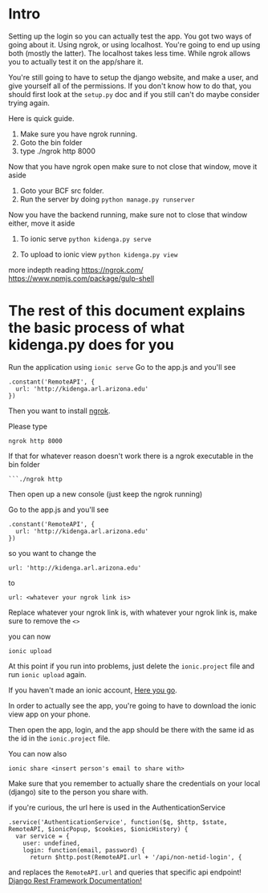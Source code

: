 Intro
============================
Setting up the login so you can actually test the app.  You got two ways of going about it.
Using ngrok, or using localhost.
You're going to end up using both (mostly the latter).
The localhost takes less time.  While ngrok allows you to actually test it on the app/share it.

You're still going to have to setup the django website, and make a user, and give yourself all of the permissions.
If you don't know how to do that, you should first look at the `setup.py` doc and if you still can't do maybe consider trying again.

Here is quick guide.

1. Make sure you have ngrok running.
2. Goto the bin folder
3. type ./ngrok http 8000

Now that you have ngrok open make sure to not close that window, move it aside

1. Goto your BCF src folder.
2. Run the server by doing ```python manage.py runserver```

Now you have the backend running, make sure not to close that window either, move it aside

1. To ionic serve
```python kidenga.py serve```

2. To upload to ionic view
```python kidenga.py view```


more indepth reading
https://ngrok.com/
https://www.npmjs.com/package/gulp-shell



The rest of this document explains the basic process of what kidenga.py does for you
====================================================================================

Run the application using ```ionic serve```
Go to the app.js and you'll see

    .constant('RemoteAPI', {
      url: 'http://kidenga.arl.arizona.edu'
    })

Then you want to install [ngrok](https://github.com/inconshreveable/ngrok).

Please type 
    
    ngrok http 8000
    
If that for whatever reason doesn't work there is a ngrok executable in the bin folder
    
    ```./ngrok http
    
Then open up a new console (just keep the ngrok running)

Go to the app.js and you'll see

    .constant('RemoteAPI', {
      url: 'http://kidenga.arl.arizona.edu'
    })

so you want to change the 

    url: 'http://kidenga.arl.arizona.edu'

to 

    url: <whatever your ngrok link is>

Replace whatever your ngrok link is, with whatever your ngrok link is, make sure to remove the `<>`

you can now 

    ionic upload

At this point if you run into problems, just delete the `ionic.project` file and run `ionic upload` again.

If you haven't made an ionic account, [Here you go](http://www.ionic.io/).

In order to actually see the app, you're going to have to download the ionic view app on your phone.

Then open the app, login, and the app should be there with the same id as the id in the `ionic.project` file.

You can now also 
    
    ionic share <insert person's email to share with>

Make sure that you remember to actually share the credentials on your local (django) site to the person you share with.

if you're curious, the url here is used in the AuthenticationService

    .service('AuthenticationService', function($q, $http, $state, RemoteAPI, $ionicPopup, $cookies, $ionicHistory) {
      var service = {
        user: undefined,
        login: function(email, password) {
          return $http.post(RemoteAPI.url + '/api/non-netid-login', {

and replaces the `RemoteAPI.url` and queries that specific api endpoint!
[Django Rest Framework Documentation!](http://www.django-rest-framework.org/)
